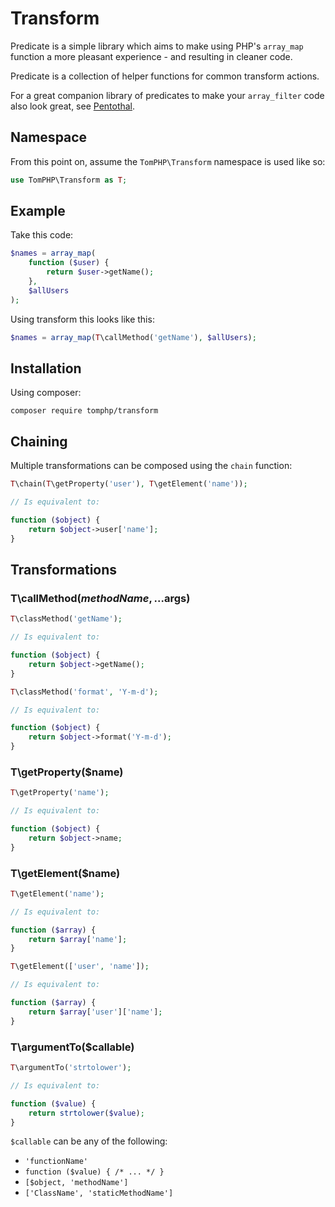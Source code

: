 # Transform

Predicate is a simple library which aims to make using PHP's `array_map`
function a more pleasant experience - and resulting in cleaner code.

Predicate is a collection of helper functions for common transform actions.

For a great companion library of predicates to make your `array_filter` code also look great, see [Pentothal](https://github.com/Giuseppe-Mazzapica/Pentothal).

## Namespace

From this point on, assume the `TomPHP\Transform` namespace is used like so:

```php
use TomPHP\Transform as T;
```

## Example

Take this code:

```php
$names = array_map(
    function ($user) {
        return $user->getName();
    },
    $allUsers
);
```

Using transform this looks like this:

```php
$names = array_map(T\callMethod('getName'), $allUsers);
```

## Installation

Using composer:

`composer require tomphp/transform`

## Chaining

Multiple transformations can be composed using the `chain` function:

```php
T\chain(T\getProperty('user'), T\getElement('name'));

// Is equivalent to:

function ($object) {
    return $object->user['name'];
}

```

## Transformations

### T\callMethod($methodName, ...$args)

```php
T\classMethod('getName');

// Is equivalent to:

function ($object) {
    return $object->getName();
}
```

```php
T\classMethod('format', 'Y-m-d');

// Is equivalent to:

function ($object) {
    return $object->format('Y-m-d');
}
```

### T\getProperty($name)

```php
T\getProperty('name');

// Is equivalent to:

function ($object) {
    return $object->name;
}
```

### T\getElement($name)

```php
T\getElement('name');

// Is equivalent to:

function ($array) {
    return $array['name'];
}
```

```php
T\getElement(['user', 'name']);

// Is equivalent to:

function ($array) {
    return $array['user']['name'];
}
```

### T\argumentTo($callable)

```php
T\argumentTo('strtolower');

// Is equivalent to:

function ($value) {
    return strtolower($value);
}
```

`$callable` can be any of the following:

* `'functionName'`
* `function ($value) { /* ... */ }`
* `[$object, 'methodName']`
* `['ClassName', 'staticMethodName']`
